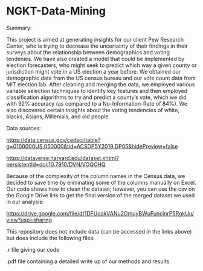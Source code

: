 # NGKT-Data-Mining

Summary:

This project is aimed at generating insights for our client Pew Research Center, who is trying to decrease the uncertainty of their findings in their surveys about the relationship between demographics and voting tendenies. We have also created a model that could be implemented by election forecasters, who might seek to predict which way a given county or jurisdiction might vote in a US election a year before. We obtained our demographic data from the US census bureau and our vote count data from MIT election lab.  After cleaning and merging the data, we employed various variable selection techniques to identify key features and then employed classification algorithms to try and predict a county’s vote, which we did with 92% accuracy (as compared to a No-Information-Rate of 84%). We also discovered certain insights about the voting tendencies of white, blacks, Asians, Millenials, and old people.


Data sources:

https://data.census.gov/cedsci/table?g=0100000US.050000&tid=ACSDP5Y2019.DP05&hidePreview=false

https://dataverse.harvard.edu/dataset.xhtml?persistentId=doi:10.7910/DVN/VOQCHQ


Because of the complexity of the column names in the Census data, we decided to save time by eliminating some of the columns manually on Excel. Our code shows how to clean the dataset; however, you can use the csv on the Google Drive link to get the final version of the merged dataset we used in our analysis:

https://drive.google.com/file/d/1DFUoakVANu2OmuyBWuFuncjnrP5RgkUu/view?usp=sharing


This repository does not include data (can be accessed in the links above) but does include the following files:

.r file giving our code

.pdf file containing a detailed write up of our methods and results
